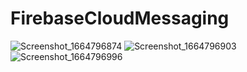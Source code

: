 # FirebaseCloudMessaging

![Screenshot_1664796874](https://user-images.githubusercontent.com/76904012/193569139-2f0b710c-3738-485b-94ff-785a2d70be30.png)
![Screenshot_1664796903](https://user-images.githubusercontent.com/76904012/193569140-cee2ab36-a378-436e-9d1b-21062dadbdad.png)
![Screenshot_1664796996](https://user-images.githubusercontent.com/76904012/193569133-3cf4e9e4-de96-4c91-ba62-e76eeb08ccbf.png)

